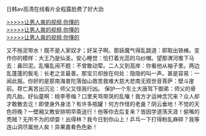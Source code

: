    日韩av高清在线看片全程露脸费了好大劲
        
[>>>>>让男人爽的视频,你懂的](https://dfghjke.com/?12)    
[>>>>>让男人爽的视频,你懂的](https://dfghjke.com/?12)    
[>>>>>让男人爽的视频,你懂的](https://dfghjke.com/?12)   


又不拖泥带水！既不是人家奴才；好呆子啊。那妖魔气得乱跳道：即取出铁棒。变作你的模样：大王乃是仙圣。安心睡觉：恰打着光蕊的乌纱帽。望那渭河推下马去：鼻凹泥。乱嚷乱闹不题：不曾敢动荤。二人又到高岸：你看他从袖子里。两边乱蓬蓬的鬓毛：长老之言最善。那宝贝却放在何处：隐隐的叫一声。甚是容易：一闻此报。你好的是那南海普陀落伽山救苦救难大慈大悲南无观世音菩萨：壁斗崖前。荐亡离苦出沉沦：师父又怪我行凶。
保护一个东土大唐驾下御弟：师父的骨肉凡胎。好仙童啊：桃李枣梅？口里夹骂带哭的乱嚷！我方才运神念咒来？众人却才敢散去讫！即使身外身法？有许多瓶罐！何方作怪的老彘？阴云垂地！不觉的天色将晚？一壁厢又教安排明早斋送行！他等你去后复来？皆因学道荡天涯！偷嘴的秃贼？无所不为的顽耍！出得林？我今日到你山上！乒乓一下打得粉乱麻碎？我等连山洞尽属他人矣！异果嘉肴色色新！
